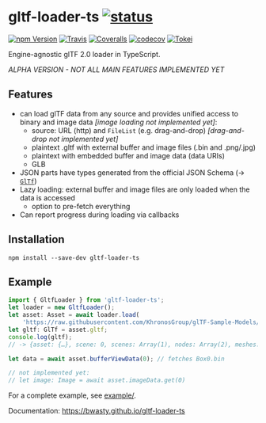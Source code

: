 # gltf-loader-ts [![status](https://img.shields.io/badge/glTF-2%2E0-green.svg?style=flat)](https://github.com/KhronosGroup/glTF)

[![npm Version](https://img.shields.io/npm/v/gltf-loader-ts.svg?style=flat)](https://www.npmjs.com/package/gltf-loader-ts)
[![Travis](https://img.shields.io/travis/bwasty/gltf-loader-ts/master.svg?style=flat&logo=travis)](https://travis-ci.org/bwasty/gltf-loader-ts)
[![Coveralls](https://img.shields.io/coveralls/github/bwasty/gltf-loader-ts.svg?style=flat)](https://coveralls.io/github/bwasty/gltf-loader-ts)
[![codecov](https://codecov.io/gh/bwasty/gltf-loader-ts/branch/master/graph/badge.svg)](https://codecov.io/gh/bwasty/gltf-loader-ts)
[![Tokei](https://tokei.rs/b1/github/bwasty/gltf-loader-ts)](https://github.com/Aaronepower/tokei)

Engine-agnostic glTF 2.0 loader in TypeScript.

_ALPHA VERSION - NOT ALL MAIN FEATURES IMPLEMENTED YET_

## Features
- can load glTF data from any source and provides unified access to binary and image data _[image loading not implemented yet]_:
    - source: URL (http) and `FileList` (e.g. drag-and-drop) _[drag-and-drop not implemented yet]_
    - plaintext .gltf with external buffer and image files (.bin and .png/.jpg)
    - plaintext with embedded buffer and image data (data URIs)
    - GLB
- JSON parts have types generated from the official JSON Schema (-> [`GlTf`](https://bwasty.github.io/gltf-loader-ts/interfaces/gltf.html))
- Lazy loading: external buffer and image files are only loaded when the data is accessed
  - option to pre-fetch everything
- Can report progress during loading via callbacks


## Installation
```
npm install --save-dev gltf-loader-ts
```
## Example
```typescript
import { GltfLoader } from 'gltf-loader-ts';
let loader = new GltfLoader();
let asset: Asset = await loader.load(
    'https://raw.githubusercontent.com/KhronosGroup/glTF-Sample-Models/master/2.0/Box/glTF/Box.gltf');
let gltf: GlTf = asset.gltf;
console.log(gltf);
// -> {asset: {…}, scene: 0, scenes: Array(1), nodes: Array(2), meshes: Array(1), …}

let data = await asset.bufferViewData(0); // fetches Box0.bin

// not implemented yet:
// let image: Image = await asset.imageData.get(0)
```

For a complete example, see [example/](example/).

Documentation: https://bwasty.github.io/gltf-loader-ts
